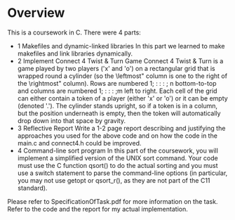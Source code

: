 # Overview
This is a coursework in C. There were 4 parts:
- 1 Makefiles and dynamic-linked libraries
In this part we learned to make makefiles and link libraries dynamically.
- 2 Implement Connect 4 Twist & Turn Game
Connect 4 Twist & Turn is a game played by two players ('x' and 'o') on a rectangular grid that is wrapped round a cylinder (so the \leftmost" column is one to the right of the \rightmost" column). Rows are numbered 1; : : : ; n bottom-to-top and columns are numbered 1; : : : ;m left to right. Each cell of the grid can either contain a token of a player (either 'x' or 'o') or it can be empty (denoted '.'). The cylinder stands upright, so if a token is in a column, but the position underneath is empty, then the token will automatically drop down into that space by gravity.
- 3 Reflective Report
Write a 1-2 page report describing and justifying the approaches you used for the above code and on how the code in the main.c and connect4.h could be improved.
- 4 Command-line sort program
In this part of the coursework, you will implement a simplified version of the UNIX sort command. Your
code must use the C function qsort() to do the actual sorting and you must use a switch statement to parse the command-line options (in particular, you may not use getopt or qsort_r(), as they are not part
of the C11 standard).

Please refer to SpecificationOfTask.pdf for more information on the task. Refer to the code and the report for my actual implementation.